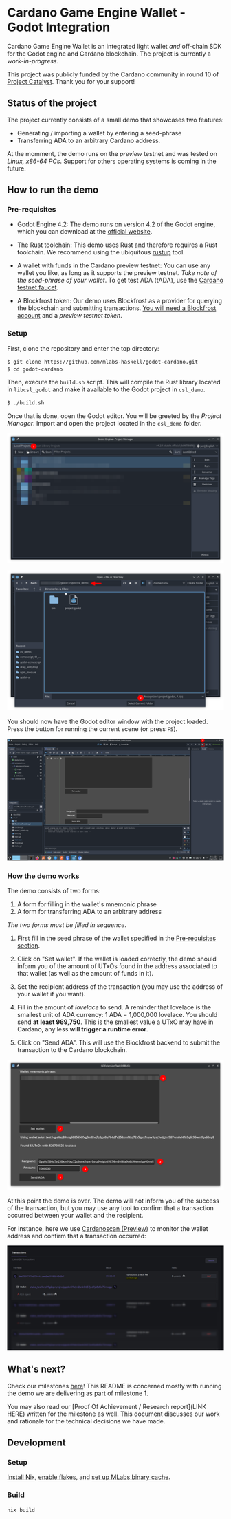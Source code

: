 # Cardano Game Engine Wallet - Godot Integration

Cardano Game Engine Wallet is an integrated light wallet *and* off-chain SDK for
the Godot engine and Cardano blockchain. The project is currently a *work-in-progress*.

This project was publicly funded by the Cardano community in round 10 of [Project Catalyst](https://projectcatalyst.io/funds/10/f10-developer-ecosystem-the-evolution/mlabs-cardano-game-engine-wallet-godot-integration). Thank you for your support!

## Status of the project

The project currently consists of a small demo that showcases two features:

* Generating / importing a wallet by entering a seed-phrase
* Transferring ADA to an arbitrary Cardano address.

At the momment, the demo runs on the *preview* testnet and was tested on
*Linux, x86-64 PCs*. Support for others operating systems is coming in the future.

## How to run the demo

### Pre-requisites

* Godot Engine 4.2: The demo runs on version 4.2 of the Godot engine, which you
  can download at the [official website](https://godotengine.org/).

* The Rust toolchain: This demo uses Rust and therefore requires a Rust toolchain.
  We recommend using the ubiquitous [rustup](https://rustup.rs/) tool.

* A wallet with funds in the Cardano preview testnet: You can use any wallet you like, as
  long as it supports the preview testnet. *Take note of the seed-phrase of your wallet*. To get test ADA (tADA), use the [Cardano testnet faucet](https://docs.cardano.org/cardano-testnet/tools/faucet/).

* A Blockfrost token: Our demo uses Blockfrost as a provider for querying the blockchain and submitting transactions.
[You will need a Blockfrost account](https://blockfrost.dev/overview/getting-started#log-in--sign-up) and a *preview testnet token*.

### Setup

First, clone the repository and enter the top directory:

```bash
$ git clone https://github.com/mlabs-haskell/godot-cardano.git
$ cd godot-cardano
```

Then, execute the `build.sh` script. This will compile the Rust library located in `libcsl_godot` and
make it available to the Godot project in `csl_demo`.

```bash
$ ./build.sh
```

Once that is done, open the Godot editor. You will be greeted by the _Project Manager_. Import and open the project located in the `csl_demo` folder.

![Screenshot of the project manager](./screenshots/01_project-manager.png)

![Importing the project](./screenshots/02_import-project.png)

You should now have the Godot editor window with the project loaded. Press the button for running the current scene (or press `F5`).

![Run scene](./screenshots/03_run-scene.png)

### How the demo works

The demo consists of two forms:

1. A form for filling in the wallet's mnemonic phrase
2. A form for transferring ADA to an arbitrary address

*The two forms must be filled in sequence*.

1. First fill in the seed phrase of the wallet specified in the [Pre-requisites section](#pre-requisites).

2. Click on "Set wallet". If the wallet is loaded correctly, the demo should inform you of the amount of UTxOs found in the address
associated to that wallet (as well as the amount of funds in it).

3. Set the recipient address of the transaction (you may use the address of your wallet if you want).

4. Fill in the amount of _lovelace_ to send. A reminder that lovelace is the smallest unit of ADA currency: 1 ADA = 1,000,000 lovelace.
You should send **at least 969,750**. This is the smallest value a UTxO may have in Cardano, any less **will trigger a runtime error**.

5. Click on "Send ADA". This will use the Blockfrost backend to submit the transaction to the Cardano blockchain.

![Forms filled example](./screenshots/filled-forms.png)

At this point the demo is over. The demo will not inform you of the success of the transaction, but you may use any tool to confirm that a transaction occurred between your wallet and the recipient.

For instance, here we use [Cardanoscan (Preview)](https://preview.cardanoscan.io) to monitor the wallet address and confirm that a transaction occurred:

![Cardanoscan check](./screenshots/cardanoscan-check.png)

## What's next?

Check our milestones [here](https://milestones.projectcatalyst.io/projects/1000114)! This README is concerned mostly with running the demo we are delivering as part of milestone 1.

You may also read our [Proof Of Achievement / Research report](LINK HERE) written for the milestone as well. This document discusses our work and rationale for the technical decisions we have made.

## Development

### Setup

[Install Nix](https://nixos.org/download.html), [enable flakes](https://nixos.wiki/wiki/Flakes#Installing_flakes), and [set up MLabs binary cache](https://github.com/mlabs-haskell/ci-example#set-up-binary-cache).

### Build

```
nix build
```
